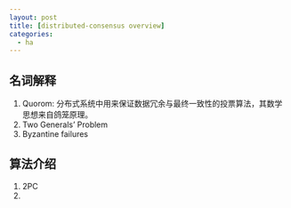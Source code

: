 ```yaml
---
layout: post
title: [distributed-consensus overview]
categories:
  - ha
---
```


## 名词解释
1. Quorom: 分布式系统中用来保证数据冗余与最终一致性的投票算法，其数学思想来自鸽笼原理。
2. Two Generals’ Problem
3. Byzantine failures

## 算法介绍
1. 2PC
2. 